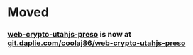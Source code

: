 # Moved
### [web-crypto-utahjs-preso](https://git.daplie.com/coolaj86/web-crypto-utahjs-preso) is now at [git.daplie.com/coolaj86/web-crypto-utahjs-preso](https://git.daplie.com/coolaj86/web-crypto-utahjs-preso)
